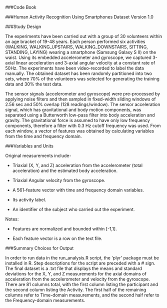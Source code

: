 ###Code Book

###Human Activity Recognition Using Smartphones Dataset
Version 1.0

###Study Design

The experiments have been carried out with a group of 30 volunteers within an age bracket of 19-48 years. Each person performed six activities (WALKING, WALKING_UPSTAIRS, WALKING_DOWNSTAIRS, SITTING, STANDING, LAYING) wearing a smartphone (Samsung Galaxy S II) on the waist. Using its embedded accelerometer and gyroscope, we captured 3-axial linear acceleration and 3-axial angular velocity at a constant rate of 50Hz. The experiments have been video-recorded to label the data manually. The obtained dataset has been randomly partitioned into two sets, where 70% of the volunteers was selected for generating the training data and 30% the test data. 

The sensor signals (accelerometer and gyroscope) were pre-processed by applying noise filters and then sampled in fixed-width sliding windows of 2.56 sec and 50% overlap (128 readings/window). The sensor acceleration signal, which has gravitational and body motion components, was separated using a Butterworth low-pass filter into body acceleration and gravity. The gravitational force is assumed to have only low frequency components, therefore a filter with 0.3 Hz cutoff frequency was used. From each window, a vector of features was obtained by calculating variables from the time and frequency domain.


###Variables and Units

Original measurements include-

* Triaxial (X, Y, and Z) acceleration from the accelerometer (total acceleration) and the estimated body acceleration.

* Triaxial Angular velocity from the gyroscope. 

* A 561-feature vector with time and frequency domain variables. 

* Its activity label. 

* An identifier of the subject who carried out the experiment.

Notes:

* Features are normalized and bounded within [-1,1].

* Each feature vector is a row on the text file.


###Summary Choices for Output

In order to run data in the run_analysis.R script, the 'plyr' package must be installed in R.  Step descriptions for the script are preceded with a # sign.  The final dataset is a .txt file that displays the means and standard deviations for the X, Y, and Z measurements for the axial domains of acceleration from the accelerometer and velocity from the gyroscope.  There are 81 columns total, with the first column listing the participant and the second column listing the Activity.  The first half of the remaining columns refer to Time-domain measurements, and the second half refer to the Frequency-domain measurements.